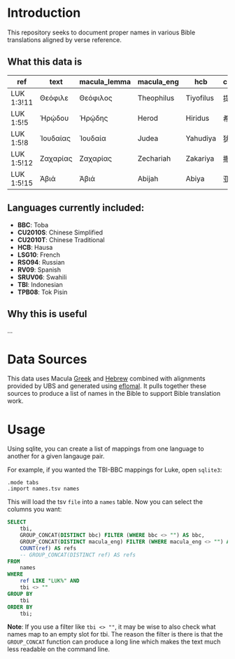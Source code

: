 # Introduction

This repository seeks to document proper names in various Bible translations aligned by verse reference.

## What this data is

|    ref     |   text   | macula_lemma | macula_eng |    hcb    | cu2010s | cu2010t |   rso94    |  sruv06  |   tbi    |   lsg10   |   rv09   |  tpb08   |   bbc    |
|------------|----------|--------------|------------|-----------|---------|---------|------------|----------|----------|-----------|----------|----------|----------|
| LUK 1:3!11 | Θεόφιλε  | Θεόφιλος     | Theophilus | Tiyofilus | 提阿非罗    | 提阿非罗    | Феофил     | Theofilo | Teofilus | Théophile | Teófilo  |          |          |
| LUK 1:5!5  | Ἡρῴδου   | Ἡρῴδης       | Herod      | Hiridus   | 希律      | 希律      | Ирода      | herode   | herodes  | Hérode    | Herodes  | herot    | Herodes  |
| LUK 1:5!8  | Ἰουδαίας | Ἰουδαία      | Judea      | Yahudiya  | 犹太      | 猶太      | Иудейского | Yudea    | yudea    | Judée     | Judea    | judia    | Judea    |
| LUK 1:5!12 | Ζαχαρίας | Ζαχαρίας     | Zechariah  | Zakariya  | 撒迦利亚    | 撒迦利亞    | Захария    | Zakaria  | zakharia | Zacharie  | Zacarías | sekaraia | Sakarias |
| LUK 1:5!15 | Ἀβιά     | Ἀβιά         | Abijah     | Abiya     | 亚比雅     | 亞比雅     | Авиевой    | Abiya    | abia     | Abia      | Abías    | abiya    | Abia     |

## Languages currently included:

 - **BBC**: Toba
 - **CU2010S**: Chinese Simplified
 - **CU2010T**: Chinese Traditional
 - **HCB**: Hausa
 - **LSG10**: French
 - **RSO94**:  Russian
 - **RV09**: Spanish
 - **SRUV06**: Swahili
 - **TBI**: Indonesian
 - **TPB08**: Tok Pisin

## Why this is useful

...

# Data Sources

This data uses Macula [Greek](https://github.com/Clear-Bible/macula-greek/) and [Hebrew](https://github.com/Clear-Bible/macula-hebrew/) combined with alignments provided by UBS and generated using [eflomal](https://github.com/robertostling/eflomal). It pulls together these sources to produce a list of names in the Bible to support Bible translation work.

# Usage

Using sqlite, you can create a list of mappings from one language to another for a given langauge pair.

For example, if you wanted the TBI-BBC mappings for Luke, open `sqlite3`:

```sqlite3
.mode tabs
.import names.tsv names
```

This will load the tsv `file` into a `names` table. Now you can select the columns you want:

```sql
SELECT
    tbi,
    GROUP_CONCAT(DISTINCT bbc) FILTER (WHERE bbc <> "") AS bbc,
    GROUP_CONCAT(DISTINCT macula_eng) FILTER (WHERE macula_eng <> "") AS macula_eng,
    COUNT(ref) AS refs
    -- GROUP_CONCAT(DISTINCT ref) AS refs
FROM
    names
WHERE
    ref LIKE "LUK%" AND
    tbi <> ""
GROUP BY
    tbi
ORDER BY
    tbi;
```

**Note**: If you use a filter like `tbi <> ""`, it may be wise to also check what names map to an empty slot for tbi. The reason the filter is there is that the `GROUP_CONCAT` function can produce a long line which makes the text much less readable on the command line.